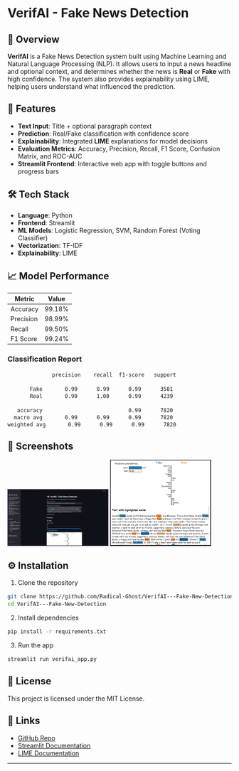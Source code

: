 # VerifAI - Fake News Detection

## 🧠 Overview

**VerifAI** is a Fake News Detection system built using Machine Learning and Natural Language Processing (NLP). It allows users to input a news headline and optional context, and determines whether the news is **Real** or **Fake** with high confidence. The system also provides explainability using LIME, helping users understand what influenced the prediction.

## 🚀 Features

* **Text Input**: Title + optional paragraph context
* **Prediction**: Real/Fake classification with confidence score
* **Explainability**: Integrated **LIME** explanations for model decisions
* **Evaluation Metrics**: Accuracy, Precision, Recall, F1 Score, Confusion Matrix, and ROC-AUC
* **Streamlit Frontend**: Interactive web app with toggle buttons and progress bars

## 🛠️ Tech Stack

* **Language**: Python
* **Frontend**: Streamlit
* **ML Models**: Logistic Regression, SVM, Random Forest (Voting Classifier)
* **Vectorization**: TF-IDF
* **Explainability**: LIME

## 📈 Model Performance

| Metric    | Value  |
| --------- | ------ |
| Accuracy  | 99.18% |
| Precision | 98.99% |
| Recall    | 99.50% |
| F1 Score  | 99.24% |

### Classification Report

```
              precision    recall  f1-score   support

       Fake       0.99      0.99      0.99      3581
       Real       0.99      1.00      0.99      4239

   accuracy                           0.99      7820
  macro avg       0.99      0.99      0.99      7820
weighted avg       0.99      0.99      0.99      7820
```

## 📸 Screenshots

<p float="left">
  <img src="assets/Prediction.png" width="45%" />
  <img src="assets/lime_explanition.png" width="45%" />
</p>

## ⚙️ Installation

1. Clone the repository

```bash
git clone https://github.com/Radical-Ghost/VerifAI---Fake-New-Detection
cd VerifAI---Fake-New-Detection
```

2. Install dependencies

```bash
pip install -r requirements.txt
```

3. Run the app

```bash
streamlit run verifai_app.py
```

## 📜 License

This project is licensed under the MIT License.

## 🔗 Links

* [GitHub Repo](https://github.com/Radical-Ghost/VerifAI---Fake-New-Detection)
* [Streamlit Documentation](https://docs.streamlit.io/)
* [LIME Documentation](https://github.com/marcotcr/lime)

---